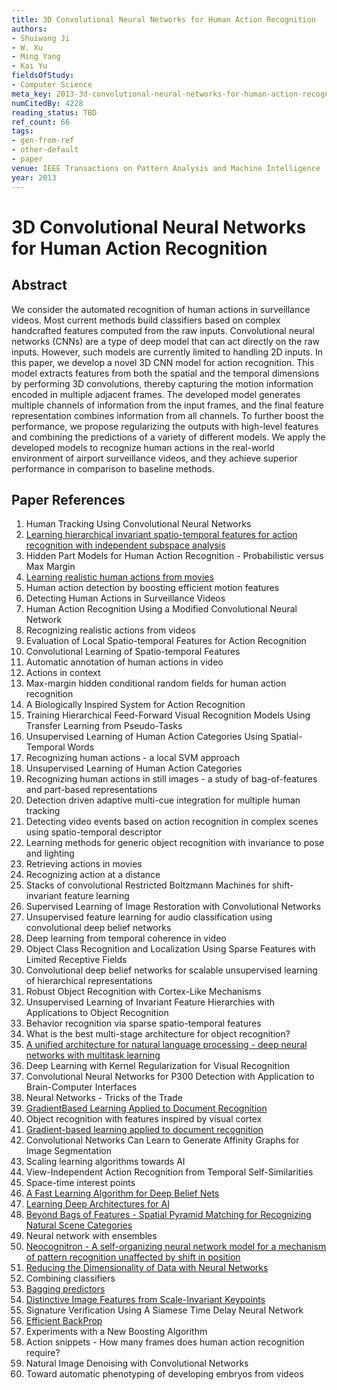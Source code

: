 ```yaml
---
title: 3D Convolutional Neural Networks for Human Action Recognition
authors:
- Shuiwang Ji
- W. Xu
- Ming Yang
- Kai Yu
fieldsOfStudy:
- Computer Science
meta_key: 2013-3d-convolutional-neural-networks-for-human-action-recognition
numCitedBy: 4228
reading_status: TBD
ref_count: 66
tags:
- gen-from-ref
- other-default
- paper
venue: IEEE Transactions on Pattern Analysis and Machine Intelligence
year: 2013
---
```


# 3D Convolutional Neural Networks for Human Action Recognition

## Abstract

We consider the automated recognition of human actions in surveillance videos. Most current methods build classifiers based on complex handcrafted features computed from the raw inputs. Convolutional neural networks (CNNs) are a type of deep model that can act directly on the raw inputs. However, such models are currently limited to handling 2D inputs. In this paper, we develop a novel 3D CNN model for action recognition. This model extracts features from both the spatial and the temporal dimensions by performing 3D convolutions, thereby capturing the motion information encoded in multiple adjacent frames. The developed model generates multiple channels of information from the input frames, and the final feature representation combines information from all channels. To further boost the performance, we propose regularizing the outputs with high-level features and combining the predictions of a variety of different models. We apply the developed models to recognize human actions in the real-world environment of airport surveillance videos, and they achieve superior performance in comparison to baseline methods.

## Paper References

1. Human Tracking Using Convolutional Neural Networks
2. [Learning hierarchical invariant spatio-temporal features for action recognition with independent subspace analysis](2011-learning-hierarchical-invariant-spatio-temporal-features-for-action-recognition-with-independent-subspace-analysis)
3. Hidden Part Models for Human Action Recognition - Probabilistic versus Max Margin
4. [Learning realistic human actions from movies](2008-learning-realistic-human-actions-from-movies)
5. Human action detection by boosting efficient motion features
6. Detecting Human Actions in Surveillance Videos
7. Human Action Recognition Using a Modified Convolutional Neural Network
8. Recognizing realistic actions from videos
9. Evaluation of Local Spatio-temporal Features for Action Recognition
10. Convolutional Learning of Spatio-temporal Features
11. Automatic annotation of human actions in video
12. Actions in context
13. Max-margin hidden conditional random fields for human action recognition
14. A Biologically Inspired System for Action Recognition
15. Training Hierarchical Feed-Forward Visual Recognition Models Using Transfer Learning from Pseudo-Tasks
16. Unsupervised Learning of Human Action Categories Using Spatial-Temporal Words
17. Recognizing human actions - a local SVM approach
18. Unsupervised Learning of Human Action Categories
19. Recognizing human actions in still images - a study of bag-of-features and part-based representations
20. Detection driven adaptive multi-cue integration for multiple human tracking
21. Detecting video events based on action recognition in complex scenes using spatio-temporal descriptor
22. Learning methods for generic object recognition with invariance to pose and lighting
23. Retrieving actions in movies
24. Recognizing action at a distance
25. Stacks of convolutional Restricted Boltzmann Machines for shift-invariant feature learning
26. Supervised Learning of Image Restoration with Convolutional Networks
27. Unsupervised feature learning for audio classification using convolutional deep belief networks
28. Deep learning from temporal coherence in video
29. Object Class Recognition and Localization Using Sparse Features with Limited Receptive Fields
30. Convolutional deep belief networks for scalable unsupervised learning of hierarchical representations
31. Robust Object Recognition with Cortex-Like Mechanisms
32. Unsupervised Learning of Invariant Feature Hierarchies with Applications to Object Recognition
33. Behavior recognition via sparse spatio-temporal features
34. What is the best multi-stage architecture for object recognition?
35. [A unified architecture for natural language processing - deep neural networks with multitask learning](2008-a-unified-architecture-for-natural-language-processing-deep-neural-networks-with-multitask-learning)
36. Deep Learning with Kernel Regularization for Visual Recognition
37. Convolutional Neural Networks for P300 Detection with Application to Brain-Computer Interfaces
38. Neural Networks - Tricks of the Trade
39. [GradientBased Learning Applied to Document Recognition](2001-gradientbased-learning-applied-to-document-recognition)
40. Object recognition with features inspired by visual cortex
41. [Gradient-based learning applied to document recognition](1998-lenet5.md)
42. Convolutional Networks Can Learn to Generate Affinity Graphs for Image Segmentation
43. Scaling learning algorithms towards AI
44. View-Independent Action Recognition from Temporal Self-Similarities
45. Space-time interest points
46. [A Fast Learning Algorithm for Deep Belief Nets](2006-a-fast-learning-algorithm-for-deep-belief-nets)
47. [Learning Deep Architectures for AI](2007-learning-deep-architectures-for-ai)
48. [Beyond Bags of Features - Spatial Pyramid Matching for Recognizing Natural Scene Categories](2006-beyond-bags-of-features-spatial-pyramid-matching-for-recognizing-natural-scene-categories)
49. Neural network with ensembles
50. [Neocognitron - A self-organizing neural network model for a mechanism of pattern recognition unaffected by shift in position](2004-neocognitron-a-self-organizing-neural-network-model-for-a-mechanism-of-pattern-recognition-unaffected-by-shift-in-position)
51. [Reducing the Dimensionality of Data with Neural Networks](2006-reducing-the-dimensionality-of-data-with-neural-networks)
52. Combining classifiers
53. [Bagging predictors](2004-bagging-predictors)
54. [Distinctive Image Features from Scale-Invariant Keypoints](2004-distinctive-image-features-from-scale-invariant-keypoints)
55. Signature Verification Using A Siamese Time Delay Neural Network
56. [Efficient BackProp](2012-efficient-backprop)
57. Experiments with a New Boosting Algorithm
58. Action snippets - How many frames does human action recognition require?
59. Natural Image Denoising with Convolutional Networks
60. Toward automatic phenotyping of developing embryos from videos
